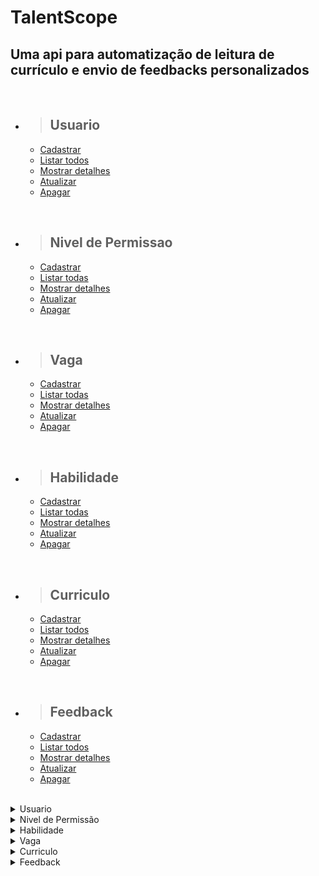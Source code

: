 # TalentScope

## Uma api para automatização de leitura de currículo e envio de feedbacks personalizados

<br/>

- > <h2>Usuario</h2>
  - [Cadastrar](#cadastrar-usuario)
  - [Listar todos](#listar-usuarios)
  - [Mostrar detalhes](#detalhar-um-usuario)
  - [Atualizar](#atualizar-usuario)
  - [Apagar](#apagar-usuario)

<br/>

- > <h2>Nivel de Permissao</h2>
  - [Cadastrar](#nivel-de-permissao)
  - [Listar todas](#listar-niveis-de-permissoes)
  - [Mostrar detalhes](#detalhar-um-nivel-de-permissao)
  - [Atualizar](#atualizar-nivel-de-permissao)
  - [Apagar](#apagar-nivel-de-permissao)

<br/>

- > <h2>Vaga</h2>
  - [Cadastrar](#cadastrar-vaga)
  - [Listar todas](#listar-vagas)
  - [Mostrar detalhes](#detalhar-um-vaga)
  - [Atualizar](#atualizar-vaga)
  - [Apagar](#apagar-vaga)

<br/>

- > <h2>Habilidade</h2>
  - [Cadastrar](#cadastrar-habilidade)
  - [Listar todas](#listar-habilidades)
  - [Mostrar detalhes](#detalhar-uma-habilidade)
  - [Atualizar](#atualizar-habilidade)
  - [Apagar](#apagar-habilidade)

<br/>

- > <h2>Curriculo</h2>
  - [Cadastrar](#cadastrar-curriculo)
  - [Listar todos](#listar-curriculos)
  - [Mostrar detalhes](#detalhar-um-curriculo)
  - [Atualizar](#atualizar-curriculo)
  - [Apagar](#apagar-curriculo)

<br/>

- > <h2>Feedback</h2>
  - [Cadastrar](#cadastrar-feedback)
  - [Listar todos](#listar-feedback)
  - [Mostrar detalhes](#detalhar-um-feedback)
  - [Atualizar](#atualizar-feedback)
  - [Apagar](#apagar-feedback)

<br/>


<details>
<summary>Usuario</summary>

<br>

<details>
<summary> <b style="color:green">POST</b>/talentScope/usuario</summary>

<br/>

### Cadastrar usuario

<br/>

### Requisição:

```json
{
  "nome": "Isabelle Souza Santos",
  "email": "isabelle.souza@plusofit.com",
  "senha": "123456",
	"status": true,
	"dtCriacao": "2023-05-03 10:08:02",
	"dtAlteracao": "",
	"nivelPermissao": {
		"id": 1
	}
}
```

<br/>

### Responses:

`status code: 200`

#### Body: <b>Application/json</b>

```json
{
	"id": 1,
	"nome": "Isabelle Souza Santos",
	"email": "isabelle.souza@plusofit.com",
	"senha": "123456",
	"status": true,
	"dtCriacao": "2023-05-03 10:08:02",
	"dtAlteracao": null,
	"nivelPermissao": {
		"id": 1,
		"nome": "Administrador",
		"descricao": "Tem permissão total"
	}
}
```

<br/>
<hr>

`status code: 400`

#### Body: <b>Application/json</b>

```json
{
  "retorno": "Mensagem de erro conforme regras de negócios"
}
```

<br/>
</details>

<details>
<summary> <b style="color:cyan">GET</b>/talentScope/usuario</summary>

<br/>

### Listar usuarios

<br/>

### Responses:

`status code: 200`

#### Body: <b>Application/json</b>

```json
[
	{
		"id": 1,
		"nome": "Isabelle Souza Santos",
		"email": "isabelle.souza@plusofit.com",
		"senha": "123456",
		"status": true,
		"dtCriacao": "2023-05-03 10:08:02",
		"dtAlteracao": null,
		"nivelPermissao": {
			"id": 1,
			"nome": "Administrador",
			"descricao": "Tem permissão total"
		}
	},
	{
		"id": 2,
		"nome": "Rafael Souza",
		"email": "rafael@plusofit.com",
		"senha": "789456",
		"status": true,
		"dtCriacao": "2023-05-03 10:08:02",
		"dtAlteracao": null,
		"nivelPermissao": {
			"id": 2,
			"nome": "Consultor",
			"descricao": "Tem permissão somente a consultas"
		}
	}
]


```

<br/>
<hr>

`status code: 204`

#### Body: <b>Application/json</b>

```json
{
  "retorno": "Não há usuarios para retornar"
}
```

<br/>
<hr>

`status code: 400`

#### Body: <b>Application/json</b>

```json
{
  "retorno": "Mensagem de erro conforme regras de negócios"
}
```

</details>

<details>
<summary> <b style="color:cyan">GET</b>/talentScope/usuario/{id}</summary>

<br/>

### Detalhar um usuario

<br/>

### Responses:

`status code: 200`

#### Body: <b>Application/json</b>

```json
{
	"id": 1,
	"nome": "Isabelle Souza Santos",
	"email": "isabelle.souza@plusofit.com",
	"senha": "123456",
	"status": true,
	"dtCriacao": "2023-05-03 10:08:02",
	"dtAlteracao": null,
	"nivelPermissao": {
		"id": 1,
		"nome": "Administrador",
		"descricao": "Tem permissão total"
	}
}
```

<br/>
<hr>

`status code: 204`

#### Body: <b>Application/json</b>

```json
{
  "retorno": "Usuario não cadastrado"
}
```

<br/>
<hr>

`status code: 400`


```json
{
  "retorno": "Mensagem de erro conforme regras de negócios"
}
```

</details>

<details>
<summary> <b style="color:orange">UPDATE</b>/talentScope/usuario/{id}</summary>

<br/>

### Atualizar usuario

### Requisição:


```json
{
  "nome": "Isabelle Souza Santos",
  "email": "isabelle.ss@plusofit.com",
  "senha": "123456",
	"status": true,
	"dtCriacao": "2023-05-03 10:08:02",
	"dtAlteracao": "2023-05-10 10:08:02",
	"nivelPermissao": {
		"id": 2
	}
}
```
<br/>

<br/>

### Responses:

`status code: 200`

#### Tipo do body: <b>Application/json</b>

```json
{
	"id": 2,
	"nome": "Isabelle Souza Santos",
	"email": "isabelle.ss@plusofit.com",
	"senha": "123456",
	"status": true,
	"dtCriacao": "2023-05-03 10:08:02",
	"dtAlteracao": "2023-05-10 10:08:02",
	"nivelPermissao": {
		"id": 2,
		"nome": "Consultor",
		"descricao": "Tem permissão somente a consultas"
	}
}
```
<br/>
<hr>

`status code: 400`

#### Body: <b>Application/json</b>


```json
{
  "retorno": "{Mensagem de erro conforme regra de negocio}"
}
```

</details>

<details>
<summary> <b style="color:red">DELETE</b>/talentScope/usuario/{id}</summary>

<br/>

### Apagar usuario

<br/>

### Responses:

`status code: 200`

#### Body: <b>Application/json</b>

```json
{
  "retorno": "Usuario apagado com sucesso"
}
```

<br/>
<hr>

`status code: 400`

#### Body: <b>Application/json</b>

```json
{
  "retorno": "Usuario não cadastrado"
}
```

</details>

<br/><br/>

# Campos de Requisição

|       campo       |     tipo    | obrigatório | descrição                                                                                                  |
| :---------------: | :---------: | :---------: | ---------------------------------------------------------------------------------------------------------- |
|        id         |    numeric(10)     |     sim     | Id do usuario                                                                                       |
|       nome        |    varchar(80)     |     sim     | Nome do usuario                                                                                     |
|       email       |    varchar(80)     |     sim     | Email do usuario                                                                                    
|       senha       |    varchar(15)     |     sim     | Senha do usuario. Senha deve conter de 8 a 15 caracteres, no min. 1 letra maiuscula e 1 caractere especial|
|  nivelPermissao  | fk_nivel_permissao |     sim     | Nivel de permissão para utilizar a plataforma                                                       |
|       status       | Boolean(1)  |     sim     | Flag para informar se o usuario esta ativo na plataforma                                                   |
|   dtCriacao    |  Datetime   |     sim     | Data da criação do usuario                                                                                 |
| dtAtualizacao  |  Datetime   |     nao     | Data da atualização do usuario                                                                             |

</details>

<details>
<summary>Nivel de Permissão</summary>

<br>

<details>
<summary> <b style="color:green">POST</b>/talentScope/nivelPermissao</summary>

<br/>

### Cadastrar nivel de permissao

<br/>

### Requisição:

```json
{
  "nome": "Administrador",
  "descricao": "Usuário com permissão master"
}
```

<br/>

### Responses:

`status code: 200`

#### Body: <b>Application/json</b>

```json
{
  "id": 1,
  "nome": "Administrador",
  "descricao": "Usuário com permissão master"
}
```

<br/>
<hr>

`status code: 400`

#### Body: <b>Application/json</b>

```json
{
  "retorno": "Mensagem de erro conforme regras de negócios"
}
```

<br/>
</details>

<details>
<summary> <b style="color:cyan">GET</b>/talentScope/nivelPermissao</summary>

<br/>

### Listar niveis de permissoes

<br/>

### Responses:

`status code: 200`

#### Body: <b>Application/json</b>

```json
[
	{
		"id": 1,
		"nome": "Administrador",
		"descricao": "Tem permissão total"
	},
	{
		"id": 2,
		"nome": "Consultor",
		"descricao": "Tem permissão somente a consultas"
	}
]


```

<br/>
<hr>

`status code: 204`

#### Body: <b>Application/json</b>

```json
{
  "retorno": "Não há nivel de permissao para retornar"
}
```

<br/>
<hr>

`status code: 400`

#### Body: <b>Application/json</b>

```json
{
  "retorno": "Mensagem de erro conforme regras de negócios"
}
```

</details>

<details>
<summary> <b style="color:cyan">GET</b>/talentScope/nivelPermissao/{id}</summary>

<br/>

### Detalhar um nivel de permissao

<br/>

### Responses:

`status code: 200`

#### Body: <b>Application/json</b>

```json
{
  "id": 1,
  "nome": "Administrador",
  "descricao": "Usuário com permissão master"
}
```

<br/>
<hr>

`status code: 204`

#### Body: <b>Application/json</b>

```json
{
  "retorno": "Nivel de permissao não cadastrado"
}
```

<br/>
<hr>

`status code: 400`


```json
{
  "retorno": "Mensagem de erro conforme regras de negócios"
}
```

</details>

<details>
<summary> <b style="color:orange">UPDATE</b>/talentScope/nivelPermissao/{id}</summary>

<br/>

### Atualizar nivel de permissao

### Requisição:


```json
{
	"nome": "Administrador",
	"descricao": "Permissão total."
}
```
<br/>

<br/>

### Responses:

`status code: 200`

#### Tipo do body: <b>Application/json</b>

```json
{
	"id": 1,
	"nome": "Administrador",
	"descricao": "Permissão total."
}
```
<br/>
<hr>

`status code: 400`

#### Body: <b>Application/json</b>


```json
{
  "retorno": "{Mensagem de erro conforme regra de negocio}"
}
```

</details>

<details>
<summary> <b style="color:red">DELETE</b>/talentScope/nivelPermissao/{id}</summary>

<br/>

### Apagar nivel de permissao

<br/>

### Responses:

`status code: 200`

#### Body: <b>Application/json</b>

```json
{
  "retorno": "Nivel de permissao apagado com sucesso"
}
```

<br/>
<hr>

`status code: 400`

#### Body: <b>Application/json</b>

```json
{
  "retorno": "Nivel de permissao não cadastrado"
}
```

</details>

<br/><br/>

# Campos de Requisição

|       campo       |     tipo     | obrigatório | descrição                         |
| :---------------: | :----------: | :---------: | ----------------------------------|
|        id         | numeric(3)   |     sim     | Id do nivel de permissao          |
|       nome        | varchar(30)  |     sim     | Nome do usuario                   |
|     descricao     | varchar(250) |     sim     | Descrição do nivel de permissão   |


</details>

<details>
<summary>Habilidade</summary>

<br>

<details>
<summary> <b style="color:green">POST</b>/talentScope/habilidade</summary>

<br/>

### Cadastrar habilidade

<br/>

### Requisição:

```json
{
	"nome": "Experiencia de 2 anos"
}
```

<br/>

### Responses:

`status code: 200`

#### Body: <b>Application/json</b>

```json
{
	"id": 1,
	"nome": "Experiencia de 2 anos"
}
```

<br/>
<hr>

`status code: 400`

#### Body: <b>Application/json</b>

```json
{
  "retorno": "Mensagem de erro conforme regras de negócios"
}
```

<br/>
</details>

<details>
<summary> <b style="color:cyan">GET</b>/talentScope/habilidade</summary>

<br/>

### Listar niveis de permissoes

<br/>

### Responses:

`status code: 200`

#### Body: <b>Application/json</b>

```json
[
	{
		"id": 1,
		"nome": "Experiencia de 2 anos"
	},
	{
		"id": 2,
		"nome": "2 anos de experiência em Java com spring"
	}
]
```

<br/>
<hr>

`status code: 204`

#### Body: <b>Application/json</b>

```json
{
  "retorno": "Não há habilidades para retornar"
}
```

<br/>
<hr>

`status code: 400`

#### Body: <b>Application/json</b>

```json
{
  "retorno": "Mensagem de erro conforme regras de negócios"
}
```

</details>

<details>
<summary> <b style="color:cyan">GET</b>/talentScope/habilidade/{id}</summary>

<br/>

### Detalhar uma habilidade
<br/>

### Responses:

`status code: 200`

#### Body: <b>Application/json</b>

```json
{
	"id": 2,
	"nome": "2 anos de experiência em Java com spring"
}
```

<br/>
<hr>

`status code: 204`

#### Body: <b>Application/json</b>

```json
{
  "retorno": "Habilidade não cadastrada"
}
```

<br/>
<hr>

`status code: 400`


```json
{
  "retorno": "Mensagem de erro conforme regras de negócios"
}
```

</details>

<details>
<summary> <b style="color:orange">UPDATE</b>/talentScope/habilidade/{id}</summary>

<br/>

### Atualizar habilidade

### Requisição:


```json
{
	"nome": "2 anos de experiência em Java com spring, JPA Hibernate"
}
```
<br/>

<br/>

### Responses:

`status code: 200`

#### Tipo do body: <b>Application/json</b>

```json
{
	"id": 2,
	"nome": "2 anos de experiência em Java com spring, JPA Hibernate"
}
```
<br/>
<hr>

`status code: 400`

#### Body: <b>Application/json</b>


```json
{
  "retorno": "{Mensagem de erro conforme regra de negocio}"
}
```

</details>

<details>
<summary> <b style="color:red">DELETE</b>/talentScope/habilidade/{id}</summary>

<br/>

### Apagar habilidade

<br/>

### Responses:

`status code: 200`

#### Body: <b>Application/json</b>

```json
{
  "retorno": "Habilidade apagado com sucesso"
}
```

<br/>
<hr>

`status code: 400`

#### Body: <b>Application/json</b>

```json
{
  "retorno": "Habilidade não cadastrado"
}
```

</details>

<br/><br/>

# Campos de Requisição

|       campo       |     tipo     | obrigatório | descrição                         |
| :---------------: | :----------: | :---------: | ----------------------------------|
|        id         | numeric(3)   |     sim     | Id da habilidade        |
|       nome        | varchar(50)  |     sim     | Descrição da habiliade                  |

</details>

<details>
<summary>Vaga</summary>

<br>

<details>
<summary> <b style="color:green">POST</b>/talentScope/vaga</summary>

<br/>

### Cadastrar vaga

<br/>

### Requisição:

```json
{
	"nome": "Desenvolvedor Java",
	"descricaoCargo": "Programação orientada a objetos, uso de frameworks Spring, experiência em testes, trabalho em equipe, aplicações web e bancos de dados.",
	"salario": 6000.00,
	"dtAbertura": "2023-05-03 12:00:00",
	"dtEncerramento": "2023-07-03 12:00:00",
	"dtProgEnvioFeedback": "2023-05-20 16:00:00",
	"usuario":{
		"id": 1
	},
	"habilidades": [
		{
		"id": 1
		},
		{
		"id": 2
		}
	]
}
```

<br/>

### Responses:

`status code: 200`

#### Body: <b>Application/json</b>

```json
{
	"id": 1,
	"nome": "Desenvolvedor Java",
	"descricaoCargo": "Programação orientada a objetos, uso de frameworks Spring, experiência em testes, trabalho em equipe, aplicações web e bancos de dados.",
	"salario": 6000.00,
	"dtAbertura": "2023-05-03 12:00:00",
	"dtEncerramento": "2023-07-03 12:00:00",
	"dtProgEnvioFeedback": "2023-05-20 16:00:00",
	"usuario": {
		"id": 1,
		"nome": null,
		"email": null,
		"senha": null,
		"status": null,
		"dtCriacao": null,
		"dtAlteracao": null,
		"nivelPermissao": null
	},
	"habilidades": [
		{
			"id": 1,
			"nome": null
		},
		{
			"id": 2,
			"nome": null
		}
	]
}
```

<br/>
<hr>

`status code: 400`

#### Body: <b>Application/json</b>

```json
{
  "retorno": "Mensagem de erro conforme regras de negócio"
}
```

<br/>
</details>

<details>
<summary> <b style="color:cyan">GET</b>/talentScope/vaga</summary>

<br/>

### Listar vagas

<br/>

### Responses:

`status code: 200`

#### Body: <b>Application/json</b>

```json
[
	{
		"id": 1,
		"nome": "Desenvolvedor Java",
		"descricaoCargo": "Programação orientada a objetos, uso de frameworks Spring, experiência em testes, trabalho em equipe, aplicações web e bancos de dados.",
		"salario": 6000.00,
		"dtAbertura": "2023-05-03 12:00:00",
		"dtEncerramento": "2023-07-03 12:00:00",
		"dtProgEnvioFeedback": "2023-05-20 16:00:00",
		"usuario": {
			"id": 1,
			"nome": "Isabelle Souza Santos",
			"email": "isabelle.souza@plusofit.com",
			"senha": "123456",
			"status": true,
			"dtCriacao": "2023-05-03 10:08:02",
			"dtAlteracao": null,
			"nivelPermissao": {
				"id": 1,
				"nome": "Administrador",
				"descricao": "Permissão total."
			}
		},
		"habilidades": [
			{
				"id": 1,
				"nome": "Experiencia de 2 anos"
			},
			{
				"id": 2,
				"nome": "2 anos de experiência em Java com spring, JPA Hibernate"
			}
		]
	},
	{
		"id": 2,
		"nome": "Analista de Sistemas I",
		"descricaoCargo": "Desenvolver sistemas em Java",
		"salario": 5000.00,
		"dtAbertura": "2023-05-15 14:00:00",
		"dtEncerramento": "2023-07-22 17:00:00",
		"dtProgEnvioFeedback": "2023-05-23 16:00:00",
		"usuario": {
			"id": 2,
			"nome": "Isabelle Souza Santos",
			"email": "isabelle.ss@plusofit.com",
			"senha": "123456",
			"status": true,
			"dtCriacao": "2023-05-03 10:08:02",
			"dtAlteracao": "2023-05-10 10:08:02",
			"nivelPermissao": {
				"id": 2,
				"nome": "Consultor",
				"descricao": "Tem permissão somente a consultas"
			}
		},
		"habilidades": [
			{
				"id": 1,
				"nome": "Experiencia de 2 anos"
			},
			{
				"id": 2,
				"nome": "2 anos de experiência em Java com spring, JPA Hibernate"
			}
		]
	}
]

```

<br/>
<hr>

`status code: 204`

#### Body: <b>Application/json</b>

```json
{
  "retorno": "Não há vagas para retornar"
}
```

<br/>
<hr>

`status code: 400`

#### Body: <b>Application/json</b>

```json
{
  "retorno": "Mensagem de erro conforme regras de negócios"
}
```

</details>

<details>
<summary> <b style="color:cyan">GET</b>/talentScope/vaga/{id}</summary>
<br/>

### Detalhar uma vaga

<br/>

### Responses:

`status code: 200`

#### Tipo do body: <b>Application/json</b>

```json
{
	"id": 1,
	"nome": "Desenvolvedor Java",
	"descricaoCargo": "Programação orientada a objetos, uso de frameworks Spring, experiência em testes, trabalho em equipe, aplicações web e bancos de dados.",
	"salario": 6000.00,
	"dtAbertura": "2023-05-03 12:00:00",
	"dtEncerramento": "2023-07-03 12:00:00",
	"dtProgEnvioFeedback": "2023-05-20 16:00:00",
	"usuario": {
		"id": 1,
		"nome": "Isabelle Souza Santos",
		"email": "isabelle.souza@plusofit.com",
		"senha": "123456",
		"status": true,
		"dtCriacao": "2023-05-03 10:08:02",
		"dtAlteracao": null,
		"nivelPermissao": {
			"id": 1,
			"nome": "Administrador",
			"descricao": "Permissão total."
		}
	},
	"habilidades": [
		{
			"id": 1,
			"nome": "Experiencia de 2 anos"
		},
		{
			"id": 2,
			"nome": "2 anos de experiência em Java com spring, JPA Hibernate"
		}
	]
}
```

<br/>
<hr>

`status code: 204`

#### Body: <b>Application/json</b>

```json
{
  "retorno": "Vaga não cadastrada"
}
```

<br/>
<hr>

`status code: 400`


```json
{
  "retorno": "Mensagem de erro conforme regras de negócios"
}
```

</details>

<details>
<summary> <b style="color:orange">UPDATE</b>/talentScope/vaga/{id}</summary>

<br/>

### Atualizar vaga

### Requisição:


```json
{
	"nome": "Analista de Sistemas I",
	"descricaoCargo": "Desenvolver sistema de negociação de investimentos",
	"salario": 5000.00,
	"dtAbertura": "2023-05-15 14:00:00",
	"dtEncerramento": "2023-07-22 17:00:00",
	"dtProgEnvioFeedback": "2023-05-23 16:00:00",
	"usuario":{
		"id": 2
	},
	"habilidades": [
		{
		"id": 1
		}
	]
}
```
<br/>

<br/>

### Responses:

`status code: 200`

#### Body: <b>Application/json</b>

```json
{
	"id": 2,
	"nome": "Analista de Sistemas I",
	"descricaoCargo": "Desenvolver sistema de negociação de investimentos",
	"salario": 5000.00,
	"dtAbertura": "2023-05-15 14:00:00",
	"dtEncerramento": "2023-07-22 17:00:00",
	"dtProgEnvioFeedback": "2023-05-23 16:00:00",
	"usuario": {
		"id": 2,
		"nome": null,
		"email": null,
		"senha": null,
		"status": null,
		"dtCriacao": null,
		"dtAlteracao": null,
		"nivelPermissao": null
	},
	"habilidades": [
		{
			"id": 1,
			"nome": null
		}
	]
}
```
<br/>
<hr>

`status code: 400`

#### Body: <b>Application/json</b>


```json
{
  "retorno": "Vaga não cadastrada"
}
```

</details>

<details>
<summary> <b style="color:red">DELETE</b>/talentScope/vaga/{id}</summary>

<br/>

### Apagar vaga

<br/>

### Responses:

`status code: 200`

#### Body: <b>Application/json</b>

```json
{
  "retorno": "Vaga apagada com sucesso"
}
```

<br/>
<hr>

`status code: 400`

#### Body: <b>Application/json</b>

```json
{
  "retorno": "Vaga não cadastrada"
}
```

</details>

<br/><br/>

# Campos de Requisição

|         campo       |   tipo        | obrigatório | descrição |
| :-----------------: | :-----------: | :---------: | ---------------------------------------- |
|          id         |  numeric(10)  |     sim     | Id da vaga                               |
|         nome        |  varchar(80)  |     sim     | Nome da vaga                             |
|       descricaoCargo     |    varchar    |     sim     | Descrição do cargo                       |
|        salario      |  double(6,2)  |     sim     | Valor do salário                         |
|     dtAbertura   |   Datetime    |     sim     | Data da abertura da vaga                 |
|  dtEncerramento  |   Datetime    |     sim     | Data do encerramento da vaga             |
| dtProgEnvioFeedback |   Datetime    |     sim     | Data programada para o envio do feedback |
|       usuarios      |  fk_usuario   |     sim     | Um usuario pode ter varias vagas         |
|      habilidades    | fk_habilidade |     sim     | Uma vaga pode ter várias habilidades     |

</details>

<details>
<summary>Curriculo</summary>

<br>

<details>
<summary> <b style="color:green">POST</b> /talentScope/feedback/{feedbackId}/curriculo</summary>

<br/>

### Cadastrar curriculo

<br/>

### Requisição:

```json
{
	"arquivo": "curriculo-ritacassia.pdf",
	"dtEnvioCurriculo": "2023-05-03 10:08:02",
	"nomeCandidato": "Rita de Cassia",
	"email": "rita.cassia@email.com",
	"vaga": {
		"id": 1
	}
}
```

<br/>

### Responses:

`status code: 200`

#### Body: <b>Application/json</b>
```json
{
	"id": 1,
	"arquivo": "curriculo-ritacassia.pdf",
	"dtEnvioCurriculo": "2023-05-03 10:08:02",
	"nomeCandidato": "Rita de Cassia",
	"email": "rita.cassia@email.com",
	"vaga": {
		"id": 1,
		"nome": null,
		"descricaoCargo": null,
		"salario": null,
		"dtAbertura": null,
		"dtEncerramento": null,
		"dtProgEnvioFeedback": null,
		"usuario": null,
		"habilidades": null
	},
	"feedback": {
		"id": 1,
		"feedback": "Parabéns! Você passou para a proxima fase!",
		"aprovado": true,
		"dtAnalise": "2023-05-03 10:08:02",
		"envioFeedback": true,
		"dtEnvioFeedback": "2023-05-03 12:00:00"
	}
}
```

<br/>
<hr>

`status code: 400`

#### Body: <b>Application/json</b>

```json
{
  "retorno": "Mensagem de erro conforme regras de negócios"
}
```

<br/>
</details>

<details>
<summary> <b style="color:cyan">GET</b>/talentScope/curriculo</summary>

<br/>

### Listar curriculos

<br/>

### Responses:

`status code: 200`

#### Body: <b>Application/json</b>

```json
[
	{
		"id": 1,
		"arquivo": "curriculo-ritacassia.pdf",
		"dtEnvioCurriculo": "2023-05-03 10:08:02",
		"nomeCandidato": "Rita de Cassia",
		"email": "rita.cassia@email.com",
		"vaga": {
			"id": 1,
			"nome": "Desenvolvedor Java",
			"descricaoCargo": "Programação orientada a objetos, uso de frameworks Spring, experiência em testes, trabalho em equipe, aplicações web e bancos de dados.",
			"salario": 6000.00,
			"dtAbertura": "2023-05-03 12:00:00",
			"dtEncerramento": "2023-07-03 12:00:00",
			"dtProgEnvioFeedback": "2023-05-20 16:00:00",
			"usuario": {
				"id": 1,
				"nome": "Isabelle Souza Santos",
				"email": "isabelle.souza@plusofit.com",
				"senha": "123456",
				"status": true,
				"dtCriacao": "2023-05-03 10:08:02",
				"dtAlteracao": null,
				"nivelPermissao": {
					"id": 1,
					"nome": "Administrador",
					"descricao": "Permissão total."
				}
			},
			"habilidades": [
				{
					"id": 1,
					"nome": "Experiencia de 2 anos"
				},
				{
					"id": 2,
					"nome": "2 anos de experiência em Java com spring, JPA Hibernate"
				}
			]
		},
		"feedback": {
			"id": 1,
			"feedback": "Parabéns! Você passou para a proxima fase!",
			"aprovado": true,
			"dtAnalise": "2023-05-03 10:08:02",
			"envioFeedback": true,
			"dtEnvioFeedback": "2023-05-03 12:00:00"
		}
	},
	{
		"id": 2,
		"arquivo": "rafael-cv.pdf",
		"dtEnvioCurriculo": "2023-05-05 12:03:04",
		"nomeCandidato": "Rafael Ferreira",
		"email": "rafaelFerreira@email.com",
		"vaga": {
			"id": 1,
			"nome": "Desenvolvedor Java",
			"descricaoCargo": "Programação orientada a objetos, uso de frameworks Spring, experiência em testes, trabalho em equipe, aplicações web e bancos de dados.",
			"salario": 6000.00,
			"dtAbertura": "2023-05-03 12:00:00",
			"dtEncerramento": "2023-07-03 12:00:00",
			"dtProgEnvioFeedback": "2023-05-20 16:00:00",
			"usuario": {
				"id": 1,
				"nome": "Isabelle Souza Santos",
				"email": "isabelle.souza@plusofit.com",
				"senha": "123456",
				"status": true,
				"dtCriacao": "2023-05-03 10:08:02",
				"dtAlteracao": null,
				"nivelPermissao": {
					"id": 1,
					"nome": "Administrador",
					"descricao": "Permissão total."
				}
			},
			"habilidades": [
				{
					"id": 1,
					"nome": "Experiencia de 2 anos"
				},
				{
					"id": 2,
					"nome": "2 anos de experiência em Java com spring, JPA Hibernate"
				}
			]
		},
		"feedback": {
			"id": 1,
			"feedback": "Parabéns! Você passou para a proxima fase!",
			"aprovado": true,
			"dtAnalise": "2023-05-03 10:08:02",
			"envioFeedback": true,
			"dtEnvioFeedback": "2023-05-03 12:00:00"
		}
	}
]
```

<br/>
<hr>

`status code: 204`

#### Body: <b>Application/json</b>

```json
{
  "retorno": "Não há curriculos para retornar"
}
```

<br/>
<hr>

`status code: 400`

#### Body: <b>Application/json</b>

```json
{
  "retorno": "Mensagem de erro conforme regras de negócios"
}
```

</details>

<details>
<summary> <b style="color:cyan">GET</b>/talentScope/curriculo/{id}</summary>

### Detalhes um curriculo

<br/>

### Responses:

`status code: 200`

#### Body: <b>Application/json</b>

```json
{
	"id": 1,
	"arquivo": "curriculo-ritacassia.pdf",
	"dtEnvioCurriculo": "2023-05-03 10:08:02",
	"nomeCandidato": "Rita de Cassia",
	"email": "rita.cassia@email.com",
	"vaga": {
		"id": 1,
		"nome": "Desenvolvedor Java",
		"descricaoCargo": "Programação orientada a objetos, uso de frameworks Spring, experiência em testes, trabalho em equipe, aplicações web e bancos de dados.",
		"salario": 6000.00,
		"dtAbertura": "2023-05-03 12:00:00",
		"dtEncerramento": "2023-07-03 12:00:00",
		"dtProgEnvioFeedback": "2023-05-20 16:00:00",
		"usuario": {
			"id": 1,
			"nome": "Isabelle Souza Santos",
			"email": "isabelle.souza@plusofit.com",
			"senha": "123456",
			"status": true,
			"dtCriacao": "2023-05-03 10:08:02",
			"dtAlteracao": null,
			"nivelPermissao": {
				"id": 1,
				"nome": "Administrador",
				"descricao": "Permissão total."
			}
		},
		"habilidades": [
			{
				"id": 1,
				"nome": "Experiencia de 2 anos"
			},
			{
				"id": 2,
				"nome": "2 anos de experiência em Java com spring, JPA Hibernate"
			}
		]
	},
	"feedback": {
		"id": 1,
		"feedback": "Parabéns! Você passou para a proxima fase!",
		"aprovado": true,
		"dtAnalise": "2023-05-03 10:08:02",
		"envioFeedback": true,
		"dtEnvioFeedback": "2023-05-03 12:00:00"
	}
}
```

<br/>
<hr>

`status code: 204`

#### Body: <b>Application/json</b>

```json
{
  "retorno": "Curriculo não cadastrado"
}
```

<br/>
<hr>

`status code: 400`


```json
{
  "retorno": "Mensagem de erro conforme regras de negócios"
}
```

</details>

<details>
<summary> <b style="color:orange">UPDATE</b> /talentScope/feedback/{feedbackId}/curriculo/{id}</summary>

<br/>

### Atualizar curriculo

### Requisição:


```json
{
	"arquivo": "rafael-cv.pdf",
	"dtEnvioCurriculo": "2023-05-05 12:03:04",
	"nomeCandidato": "Rafael Ferreira",
	"email": "rafaelFerreira@email.com",
	"vaga": {
		"id": 1
	}
}
```
<br/>

<br/>

### Responses:

`status code: 200`

#### Tipo do body: <b>Application/json</b>

```json
{
  "id": 1,
  "arquivo": "Igor.pdf",
  "data_envio": "08/04/2023 - 09:04:35",
  "nome_candidato": "Igor Oliveira",
  "email_candidato": "igor@gmail.com",
  "vaga":
    {
      "nome": "Desenvolvedor Java"
    },
  "feedback":
    {
      "id": 1,
      "descricao": "Parabéns! Você foi aprovado",
      "resultado": true,
      "data_analise": "08/04/2023 - 09:10:35",
      "envio": true,
      "data_programada": "15/04/2023 - 18:00:00",
      "data_envio_feedback": "15/04/2023 - 18:00:00"
    }
},
```
<br/>
<hr>

`status code: 400`

#### Body: <b>Application/json</b>


```json
{
  "retorno": "{Mensagem de erro conforme regra de negócio}"
}
```

</details>

<details>
<summary> <b style="color:red">DELETE</b>/talentScope/curriculo/{id}</summary>

<br/>

### Apagar curriculo

<br/>

### Responses:

`status code: 200`

#### Body: <b>Application/json</b>

```json
{
  "retorno": "Curriculo apagado com sucesso"
}
```

<br/>
<hr>

`status code: 400`

#### Body: <b>Application/json</b>

```json
{
  "retorno": "Curriculo não cadastrado"
}
```

</details>

<br/><br/>

# Campos de Requisição

|       campo       |     tipo    | obrigatório | descrição                                 |
| :---------------: | :---------: | :---------: | ------------------------------------------|
|        id         |     int     |     sim     | Id do curriculo                           |
|      arquivo      |    blob     |     sim     | Curriculo anexado                         |
|    dtEnvioCurriculo     |    Date     |     sim     | Data do envio do currículo                |
|  nomeCandidato   | varchar(50) |     sim     | Nome do candidato                         |
|  email  | varchar(80) |     sim     | Email do candidato                        |
|       vaga        |   fk_vaga   |     sim     | Vaga em que o curriculo esta relacionado                              |
|     feedback      | fk_feedback |     sim     | Feedback do curriculo |


</details>

<details>
<summary>Feedback</summary>

<br>

<details>
<summary> <b style="color:green">POST</b> /talentScope/feedback</summary>

<br/>

### Cadastrar feedback

<br/>

### Requisição:

```json
{
	"feedback": "Parabéns! Você passou para a proxima fase!",
	"aprovado": true,
	"dtAnalise": "2023-05-03 10:08:02",
	"envioFeedback": true,
	"dtEnvioFeedback": "2023-05-03 12:00:00"
}
```

<br/>

### Responses:

`status code: 200`

#### Body: <b>Application/json</b>
```json
{
	"id": 1,
	"feedback": "Parabéns! Você passou para a proxima fase!",
	"aprovado": true,
	"dtAnalise": "2023-05-03 10:08:02",
	"envioFeedback": true,
	"dtEnvioFeedback": "2023-05-03 12:00:00"
}
```

<br/>
<hr>

`status code: 400`

#### Body: <b>Application/json</b>

```json
{
  "retorno": "Mensagem de erro conforme regras de negócios"
}
```

<br/>
</details>

<details>
<summary> <b style="color:cyan">GET</b>/talentScope/feedback</summary>

<br/>

### Listar feedbacks

<br/>

### Responses:

`status code: 200`

#### Body: <b>Application/json</b>

```json
[
	{
		"id": 1,
		"feedback": "Parabéns! Você passou para a proxima fase!",
		"aprovado": true,
		"dtAnalise": "2023-05-03 10:08:02",
		"envioFeedback": true,
		"dtEnvioFeedback": "2023-05-03 12:00:00"
	},
	{
		"id": 2,
		"feedback": "Infelizmente você não foi selecionado para a proxima fase devido não ter a experiencia necessária que a vaga necessita. Não desista, você está no caminho certo.",
		"aprovado": false,
		"dtAnalise": "2023-05-15 10:08:02",
		"envioFeedback": true,
		"dtEnvioFeedback": "2023-05-03 12:00:00"
	}
]
```

<br/>
<hr>

`status code: 204`

#### Body: <b>Application/json</b>

```json
{
  "retorno": "Não há feedbacks para retornar"
}
```

<br/>
<hr>

`status code: 400`

#### Body: <b>Application/json</b>

```json
{
  "retorno": "Mensagem de erro conforme regras de negócios"
}
```

</details>

<details>
<summary> <b style="color:cyan">GET</b>/talentScope/feedback/{id}</summary>

### Detalhes um feedback

<br/>

### Responses:

`status code: 200`

#### Body: <b>Application/json</b>

```json
{
	"id": 1,
	"feedback": "Parabéns! Você passou para a proxima fase!",
	"aprovado": true,
	"dtAnalise": "2023-05-03 10:08:02",
	"envioFeedback": true,
	"dtEnvioFeedback": "2023-05-03 12:00:00"
}
```

<br/>
<hr>

`status code: 204`

#### Body: <b>Application/json</b>

```json
{
  "retorno": "Feedback não cadastrado"
}
```

<br/>
<hr>

`status code: 400`


```json
{
  "retorno": "Mensagem de erro conforme regras de negócios"
}
```

</details>

<details>
<summary> <b style="color:orange">UPDATE</b> /talentScope/feedback/{id}</summary>

<br/>

### Atualizar feedback

### Requisição:


```json
{
	"feedback": "Parabéns! Você foi aprovada para a próxima fase",
	"aprovado": true,
	"dtAnalise": "2023-05-03 10:08:02",
	"envioFeedback": true,
	"dtEnvioFeedback": "2023-05-20 16:00:00"
}
```
<br/>

<br/>

### Responses:

`status code: 200`

#### Tipo do body: <b>Application/json</b>

```json
{
	"id": 1,
	"feedback": "Parabéns! Você foi aprovada para a próxima fase",
	"aprovado": true,
	"dtAnalise": "2023-05-03 10:08:02",
	"envioFeedback": true,
	"dtEnvioFeedback": "2023-05-20 16:00:00"
}
```
<br/>
<hr>

`status code: 400`

#### Body: <b>Application/json</b>


```json
{
  "retorno": "{Mensagem de erro conforme regra de negócio}"
}
```

</details>

<details>
<summary> <b style="color:red">DELETE</b>/talentScope/feedback/{id}</summary>

<br/>

### Apagar feedback

<br/>

### Responses:

`status code: 200`

#### Body: <b>Application/json</b>

```json
{
  "retorno": "Feedback apagado com sucesso"
}
```

<br/>
<hr>

`status code: 400`

#### Body: <b>Application/json</b>

```json
{
  "retorno": "Feedback não cadastrado"
}
```

</details>

<br/><br/>

# Campos de Requisição

|       campo       |     tipo    | obrigatório | descrição                                 |
| :---------------: | :---------: | :---------: | ------------------------------------------|
|        id         |     int     |     sim     | Id do feedback                         |
|      feedback      |    clob     |     sim     | Descrição do feedback que será enviado ao candidato                      |
|    dtAnalise     |    Date     |     sim     | Data da análise do curriculo                |
|  envioFeedback   | boolean |     sim     | Indica se o feedback foi enviado ou não                       |
|  dtEnvioFeedback  | Date |     não     | Data em que o feedback foi enviado                        |



</details>